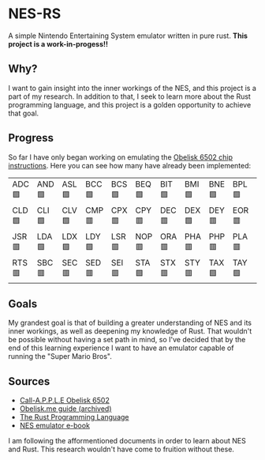 # NES-RS
A simple Nintendo Entertaining System emulator written in pure rust.
**This project is a work-in-progess!!**

## Why?
I want to gain insight into the inner workings of the NES, and this project is a part of my research. In addition to that, I seek to learn more about the Rust programming language, and this project is a golden opportunity to achieve that goal.

## Progress
So far I have only began working on emulating the [Obelisk 6502 chip instructions](https://www.nesdev.org/obelisk-6502-guide/reference.html).
Here you can see how many have already been implemented:
<table>
	<tr>
		<td>ADC🟩</td>
		<td>AND🟩</td>
		<td>ASL🟩</td>
		<td>BCC🟩</td>
		<td>BCS🟩</td>
		<td>BEQ🟩</td>
		<td>BIT🟩</td>
		<td>BMI🟩</td>
		<td>BNE🟩</td>
		<td>BPL🟩</td>
		<td>BRK🟩</td>
		<td>BVC🟩</td>
		<td>BVS🟩</td>
		<td>CLC🟩</td>
	</tr>
	<tr>
		<td>CLD🟩</td>
		<td>CLI🟩</td>
		<td>CLV🟩</td>
		<td>CMP🟥</td>
		<td>CPX🟥</td>
		<td>CPY🟥</td>
		<td>DEC🟥</td>
		<td>DEX🟩</td>
		<td>DEY🟥</td>
		<td>EOR🟥</td>
		<td>INC🟥</td>
		<td>INX🟩</td>
		<td>INY🟥</td>
		<td>JMP🟥</td>
	</tr>
	<tr>
		<td>JSR🟥</td>
		<td>LDA🟩</td>
		<td>LDX🟩</td>
		<td>LDY🟩</td>
		<td>LSR🟥</td>
		<td>NOP🟥</td>
		<td>ORA🟥</td>
		<td>PHA🟥</td>
		<td>PHP🟥</td>
		<td>PLA🟥</td>
		<td>PLP🟥</td>
		<td>ROL🟥</td>
		<td>ROR🟥</td>
		<td>RTI🟥</td>
	</tr>
	<tr>
		<td>RTS🟥</td>
		<td>SBC🟥</td>
		<td>SEC🟥</td>
		<td>SED🟥</td>
		<td>SEI🟥</td>
		<td>STA🟩</td>
		<td>STX🟥</td>
		<td>STY🟥</td>
		<td>TAX🟩</td>
		<td>TAY🟩</td>
		<td>TSX🟥</td>
		<td>TXA🟩</td>
		<td>TXS🟥</td>
		<td>TYA🟩</td>
	</tr>
</table>

## Goals
My grandest goal is that of building a greater understanding of NES and its inner workings, as well as deepening my knowledge of Rust.
That wouldn't be possible without having a set path in mind, so I've decided that by the end of this learning experience I want to have an emulator capable of running the "Super Mario Bros".

## Sources
- [Call-A.P.P.L.E Obelisk 6502](https://www.callapple.org/obelisk-6502-registers/)
- [Obelisk.me guide (archived)](https://web.archive.org/web/20210909190432/http://www.obelisk.me.uk/6502/)
- [The Rust Programming Language](https://doc.rust-lang.org/book/)
- [NES emulator e-book](https://bugzmanov.github.io/nes_ebook)

I am following the afformentioned documents in order to learn about NES and Rust. This research wouldn't have come to fruition without these.
